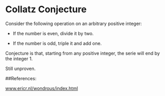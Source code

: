 # Collatz Conjecture

Consider the following operation on an arbitrary positive integer:

- If the number is even, divide it by two.

- If the number is odd, triple it and add one.

Conjecture is that, starting from any positive integer, the serie will end by the integer 1.

Still unproven.

##References:

www.ericr.nl/wondrous/index.html

